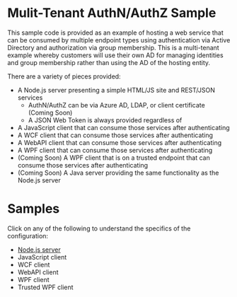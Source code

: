 # Mulit-Tenant AuthN/AuthZ Sample
This sample code is provided as an example of hosting a web service that can be consumed by multiple endpoint types using authentication via Active Directory and authorization via group membership. This is a multi-tenant example whereby customers will use their own AD for managing identities and group membership rather than using the AD of the hosting entity.

There are a variety of pieces provided:
- A Node.js server presenting a simple HTML/JS site and REST/JSON services
  - AuthN/AuthZ can be via Azure AD, LDAP, or client certificate (Coming Soon)
  - A JSON Web Token is always provided regardless of 
- A JavaScript client that can consume those services after authenticating
- A WCF client that can consume those services after authenticating
- A WebAPI client that can consume those services after authenticating
- A WPF client that can consume those services after authenticating
- (Coming Soon) A WPF client that is on a trusted endpoint that can consume those services after authenticating
- (Coming Soon) A Java server providing the same functionality as the Node.js server

# Samples
Click on any of the following to understand the specifics of the configuration:
- [Node.js server](/docs/nodejs.md)
- JavaScript client
- WCF client
- WebAPI client
- WPF client
- Trusted WPF client
